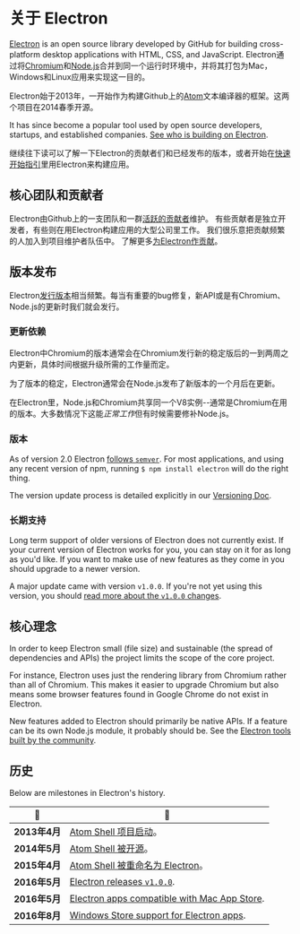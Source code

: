 # 关于 Electron

[Electron](https://electronjs.org) is an open source library developed by GitHub for building cross-platform desktop applications with HTML, CSS, and JavaScript. Electron通过将[Chromium](https://www.chromium.org/Home)和[Node.js](https://nodejs.org)合并到同一个运行时环境中，并将其打包为Mac，Windows和Linux应用来实现这一目的。

Electron始于2013年，一开始作为构建Github上的[Atom](https://atom.io)文本编译器的框架。这两个项目在2014春季开源。

It has since become a popular tool used by open source developers, startups, and established companies. [See who is building on Electron](https://electronjs.org/apps).

继续往下读可以了解一下Electron的贡献者们和已经发布的版本，或者开始在[快速开始指引](quick-start.md)里用Electron来构建应用。

## 核心团队和贡献者

Electron由Github上的一支团队和一群[活跃的贡献者](https://github.com/electron/electron/graphs/contributors)维护。 有些贡献者是独立开发者，有些则在用Electron构建应用的大型公司里工作。 我们很乐意把贡献频繁的人加入到项目维护者队伍中。 了解更多[为Electron作贡献](https://github.com/electron/electron/blob/master/CONTRIBUTING.md)。

## 版本发布

Electron[发行版本](https://github.com/electron/electron/releases)相当频繁。每当有重要的bug修复，新API或是有Chromium、Node.js的更新时我们就会发行。

### 更新依赖

Electron中Chromium的版本通常会在Chromium发行新的稳定版后的一到两周之内更新，具体时间根据升级所需的工作量而定。

为了版本的稳定，Electron通常会在Node.js发布了新版本的一个月后在更新。

在Electron里，Node.js和Chromium共享同一个V8实例--通常是Chromium在用的版本。大多数情况下这能*正常工作*但有时候需要修补Node.js。

### 版本

As of version 2.0 Electron [follows `semver`](http://semver.org). For most applications, and using any recent version of npm, running `$ npm install electron` will do the right thing.

The version update process is detailed explicitly in our [Versioning Doc](electron-versioning.md).

### 长期支持

Long term support of older versions of Electron does not currently exist. If your current version of Electron works for you, you can stay on it for as long as you'd like. If you want to make use of new features as they come in you should upgrade to a newer version.

A major update came with version `v1.0.0`. If you're not yet using this version, you should [read more about the `v1.0.0` changes](https://electronjs.org/blog/electron-1-0).

## 核心理念

In order to keep Electron small (file size) and sustainable (the spread of dependencies and APIs) the project limits the scope of the core project.

For instance, Electron uses just the rendering library from Chromium rather than all of Chromium. This makes it easier to upgrade Chromium but also means some browser features found in Google Chrome do not exist in Electron.

New features added to Electron should primarily be native APIs. If a feature can be its own Node.js module, it probably should be. See the [Electron tools built by the community](https://electronjs.org/community).

## 历史

Below are milestones in Electron's history.

| :calendar:  | :tada:                                                                                                              |
| ----------- | ------------------------------------------------------------------------------------------------------------------- |
| **2013年4月** | [Atom Shell 项目启动](https://github.com/electron/electron/commit/6ef8875b1e93787fa9759f602e7880f28e8e6b45)。            |
| **2014年5月** | [Atom Shell 被开源](http://blog.atom.io/2014/05/06/atom-is-now-open-source.html)。                                      |
| **2015年4月** | [Atom Shell 被重命名为 Electron](https://github.com/electron/electron/pull/1389)。                                        |
| **2016年5月** | [Electron releases `v1.0.0`](https://electronjs.org/blog/electron-1-0).                                             |
| **2016年5月** | [Electron apps compatible with Mac App Store](https://electronjs.org/docs/tutorial/mac-app-store-submission-guide). |
| **2016年8月** | [Windows Store support for Electron apps](https://electronjs.org/docs/tutorial/windows-store-guide).                |
